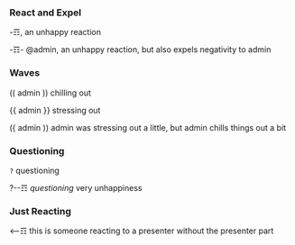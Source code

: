 ### React and Expel
-☶, an unhappy reaction

-☶- @admin, an unhappy reaction, but also expels negativity to admin

### Waves
(( admin )) chilling out

{{ admin }} stressing out

({ admin )) admin was stressing out a little, but admin chills things out a bit

### Questioning

`?` questioning

?--☶ *questioning* very unhappiness

### Just Reacting
<--☶ this is someone reacting to a presenter without the presenter part